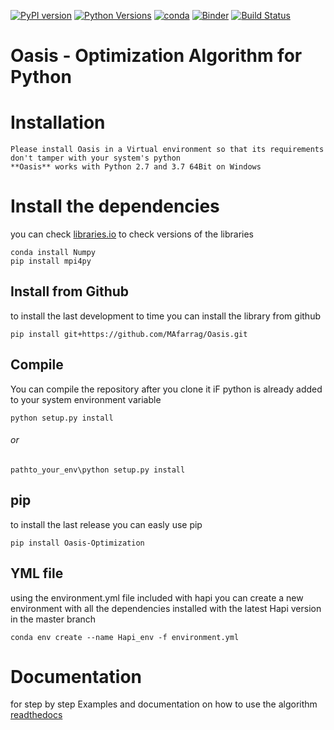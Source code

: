 [![PyPI version](https://badge.fury.io/py/Oasis-Optimization.svg)](https://badge.fury.io/py/Oasis-Optimization)
[![Python Versions](https://img.shields.io/pypi/pyversions/Oasis-Optimization.png)](https://img.shields.io/pypi/pyversions/Oasis-Optimization)
[![conda](https://anaconda.org/mafarrag/oasis/badges/version.svg)](https://anaconda.org/MAfarrag/oasis)
[![Binder](https://mybinder.org/badge_logo.svg)](https://mybinder.org/v2/gh/MAfarrag/Oasis/master)
[![Build Status](https://travis-ci.org/MAfarrag/Oasis.svg?branch=master)](https://travis-ci.org/MAfarrag/Oasis)

Oasis - Optimization Algorithm for Python 
===================================================================== 


Installation
============
```
Please install Oasis in a Virtual environment so that its requirements don't tamper with your system's python
**Oasis** works with Python 2.7 and 3.7 64Bit on Windows
```
# Install the dependencies
you can check [libraries.io](https://libraries.io/pypi/Oasis-Optimization) to check versions of the libraries
```
conda install Numpy
pip install mpi4py
```

## Install from Github
to install the last development to time you can install the library from github
```
pip install git+https://github.com/MAfarrag/Oasis.git
```
## Compile 
You can compile the repository after you clone it 
iF python is already added to your system environment variable
```
python setup.py install
```
###### or 
```
pathto_your_env\python setup.py install
```
## pip
to install the last release you can easly use pip
```
pip install Oasis-Optimization
```
## YML file
using the environment.yml file included with hapi you can create a new environment with all the dependencies installed with the latest Hapi version
in the master branch
```
conda env create --name Hapi_env -f environment.yml
```
# Documentation
for step by step Examples and documentation on how to use the algorithm [readthedocs](https://oasis-optimization.readthedocs.io/en/latest/)

